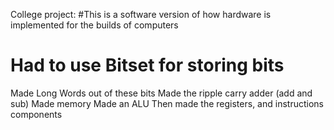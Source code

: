 College project:
#This is a software version of how hardware is implemented for the builds of computers 
# Had to use Bitset for storing bits 
Made Long Words out of these bits 
Made the ripple carry adder (add and sub)
Made memory 
Made an ALU
Then made the registers, and instructions components 
